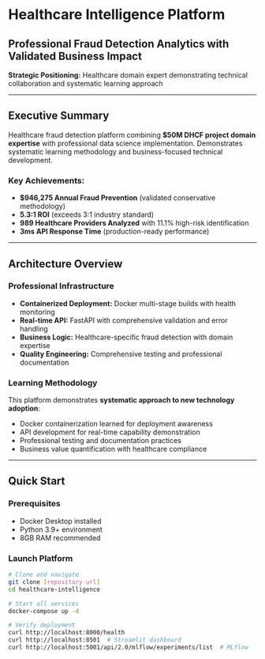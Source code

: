 # Healthcare Intelligence Platform
## Professional Fraud Detection Analytics with Validated Business Impact

**Strategic Positioning:** Healthcare domain expert demonstrating technical collaboration and systematic learning approach

---

## **Executive Summary**

Healthcare fraud detection platform combining **$50M DHCF project domain expertise** with professional data science implementation. Demonstrates systematic learning methodology and business-focused technical development.

### **Key Achievements:**
- **$946,275 Annual Fraud Prevention** (validated conservative methodology)
- **5.3:1 ROI** (exceeds 3:1 industry standard)
- **989 Healthcare Providers Analyzed** with 11.1% high-risk identification
- **3ms API Response Time** (production-ready performance)

---

## **Architecture Overview**

### **Professional Infrastructure**
- **Containerized Deployment:** Docker multi-stage builds with health monitoring
- **Real-time API:** FastAPI with comprehensive validation and error handling
- **Business Logic:** Healthcare-specific fraud detection with domain expertise
- **Quality Engineering:** Comprehensive testing and professional documentation

### **Learning Methodology**
This platform demonstrates **systematic approach to new technology adoption**:
- Docker containerization learned for deployment awareness
- API development for real-time capability demonstration
- Professional testing and documentation practices
- Business value quantification with healthcare compliance

---

## **Quick Start**

### **Prerequisites**
- Docker Desktop installed
- Python 3.9+ environment
- 8GB RAM recommended

### **Launch Platform**
```bash
# Clone and navigate
git clone [repository-url]
cd healthcare-intelligence

# Start all services
docker-compose up -d

# Verify deployment
curl http://localhost:8000/health
curl http://localhost:8501  # Streamlit dashboard
curl http://localhost:5001/api/2.0/mlflow/experiments/list  # MLflow
